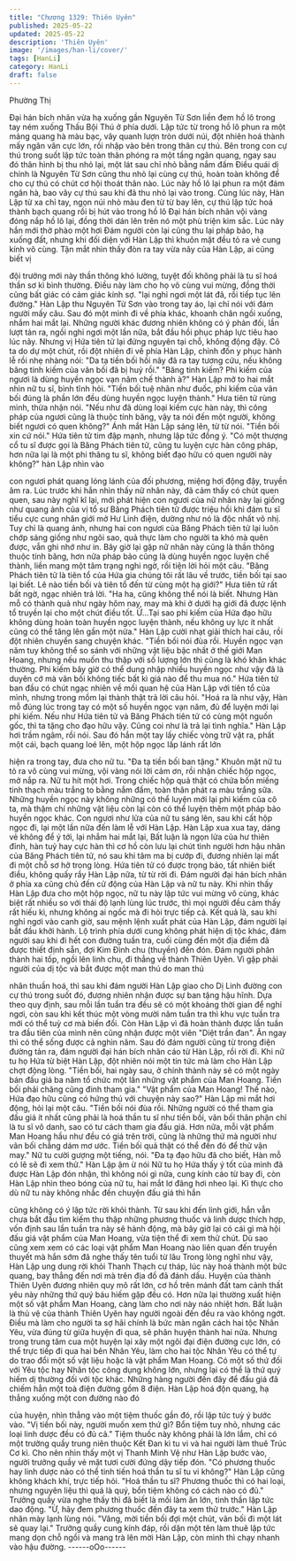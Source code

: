 ```yaml
---
title: "Chương 1329: Thiên Uyên"
published: 2025-05-22
updated: 2025-05-22
description: 'Thiên Uyên'
image: '/images/han-li/cover/'
tags: [HanLi]
category: HanLi
draft: false
---
```


Phường Thị

Đại hán bích nhãn vừa hạ xuống gần Nguyên Từ Sơn liền đem hồ
lô trong tay ném xuống Thấu Bội Thú ở phía dưới.
Lập tức từ trong hồ lô phun ra một mảng quang hà màu bạc, vây
quanh lượn tròn dưới núi, đột nhiên hoá thành mấy ngân văn cực
lớn, rồi nhập vào bên trong thân cự thú.
Bên trong con cự thú trong suốt lập tức toàn thân phóng ra một
tầng ngân quang, ngay sau đó thân hình bị thu nhỏ lại, một lát sau
chỉ nhỏ bằng nắm đấm
Điều quái dị chính là Nguyên Từ Sơn cũng thu nhỏ lại cùng cự
thú, hoàn toàn không để cho cự thú có chút cơ hội thoát thân nào.
Lúc này hồ lô lại phun ra một đám ngân hà, bao vây cự thú sau
khi đã thu nhỏ lại vào trong.
Cùng lúc này, Hàn Lập từ xa chỉ tay, ngọn núi nhỏ màu đen từ từ
bay lên, cự thú lập tức hoá thành bạch quang rồi bị hút vào trong
hồ lô
Đại hán bích nhãn vội vàng đóng nắp hồ lô lại, đồng thời dán lên
trên nó một phù triện kim sắc.
Lúc này hắn mới thở phào một hơi
Đám người còn lại cũng thu lại pháp bảo, hạ xuống đất, nhưng
khi đối diện với Hàn Lập thì khuôn mặt đều tỏ ra vẻ cung kính vô
cùng.
Tận mắt nhìn thấy đòn ra tay vừa nãy của Hàn Lập, ai cũng biết vị

đội trưởng mới này thần thông khó lường, tuyệt đối không phải là
tu sĩ hoá thần sơ kì bình thường.
Điều này làm cho họ vô cùng vui mừng, đồng thời cũng bất giác
có cảm giác kính sợ.
"lại nghỉ ngơi một lát đã, rồi tiếp tục lên đường."
Hàn Lập thu Nguyên Từ Sơn vào trong tay áo, lại chỉ nói với đám
người mấy câu. Sau đó một mình đi về phía khác, khoanh chân
ngồi xuống, nhắm hai mắt lại.
Những người khác đương nhiên không có ý phản đối, lần lượt tản
ra, ngồi nghỉ ngơi một lần nữa, bắt đầu hồi phục pháp lực tiêu hao
lúc nãy.
Nhưng vị Hứa tiên tử lại đứng nguyên tại chỗ, không động đậy.
Cô ta do dự một chút, rồi đột nhiên đi về phía Hàn Lập, chỉnh đốn
y phục hành lễ rồi nhẹ nhàng nói:
"Da tạ tiền bối hồi nãy đã ra tay tương cứu, nếu không băng tinh
kiếm của vãn bối đã bị huỷ rồi." "Băng tinh kiếm? Phi kiếm của
ngươi là dùng huyền ngọc vạn năm chế thành à?" Hàn Lập mở to
hai mắt nhìn nữ tu sĩ, bình tĩnh hỏi.
"Tiền bối tuệ nhãn như đuốc, phi kiếm của vãn bối đúng là phần
lớn đều dùng huyền ngọc luyện thành." Hưa tiên tử rùng mình,
thừa nhận nói.
"Nếu như đã dùng loại kiếm cực hàn này, thì công pháp của ngươi
cũng là thuộc tính băng, vậy ta nói đến một người, không biết
ngươi có quen không?" Ánh mắt Hàn Lập sáng lên, từ từ nói.
"Tiền bối xin cứ nói." Hứa tiên tử tim đập mạnh, nhưng lập tức
đồng ý.
"Có một thượng cổ tu sĩ được gọi là Băng Phách tiên tử, cũng tu
luyện cực hàn công pháp, hơn nữa lại là một phi thăng tu sĩ,
không biết đạo hữu có quen người này không?" hàn Lập nhìn vào

con ngươi phát quang lóng lánh của đối phương, miệng hơi động
đậy, truyền âm ra.
Lúc trước khi hắn nhìn thấy nữ nhân này, đã cảm thấy có chút
quen quen, sau này nghĩ kĩ lại, mới phát hiện con ngươi của nữ
nhân này lại giống như quang ảnh của vị tổ sư Băng Phách tiên
tử được triệu hồi khi đám tu sĩ tiểu cực cung nhân giới mở Hư
Linh điện, dường như nó là độc nhất vô nhị.
Tuy chỉ là quang ảnh, nhưng hai con ngươi của Băng Phách tiên
tử lại luôn chớp sáng giống như ngôi sao, quả thực làm cho
người ta khó mà quên được, vẫn ghi nhớ như in.
Bây giờ lại gặp nữ nhân này cũng là thần thông thuộc tính băng,
hơn nữa pháp bảo cũng là dùng huyền ngọc luyện chế thành, liền
mang một tâm trạng nghi ngờ, rồi tiện lời hỏi một câu.
"Băng Phách tiên tử là tiên tổ của Hứa gia chúng tôi rất lâu về
trước, tiền bối tại sao lại biết. Lẽ nào tiền bối và tiên tổ đến từ
cùng một hạ giới?" Hưa tiên tử rất bất ngờ, ngạc nhiên trả lời. "Ha
ha, cũng không thể nói là biết. Nhưng Hàn mỗ có thành quả như
ngày hôm nay, may mà khi ở dưới hạ giới đã được lệnh tổ truyền
lại cho một chút điều tốt. Ừ…Tại sao phi kiếm của Hứa đạo hữu
không dùng hoàn toàn huyền ngọc luyện thành, nếu không uy lực
ít nhất cũng có thể tăng lên gần một nửa." Hàn Lập cười nhạt giải
thích hai câu, rồi đột nhiên chuyển sang chuyện khác.
"Tiền bối nói đùa rồi. Huyền ngọc vạn năm tuy không thể so sánh
với những vật liệu bậc nhất ở thế giới Man Hoang, nhưng nếu
muốn thu thập với số lượng lớn thì cũng là khó khăn khác thường.
Phi kiếm bây giờ có thể dung nhập nhiều huyền ngọc như vậy đã
là duyên cớ mà vãn bối không tiếc bất kì giá nào để thu mua nó."
Hứa tiên tử ban đầu có chút ngạc nhiên về mối quan hệ của Hàn
Lập với tiên tổ của mình, nhưng trong mồm lại thành thật trả lời
câu hỏi. "Hoá ra là như vậy, Hàn mỗ đúng lúc trong tay có một số
huyền ngọc vạn năm, đủ để luyện mới lại phi kiếm. Nếu như Hứa
tiên tử và Băng Phách tiên tử có cùng một nguồn gốc, thì ta tặng
cho đạo hữu vậy. Cũng coi như là trả lại tình nghĩa." Hàn Lập hơi
trầm ngâm, rồi nói. Sau đó hắn một tay lấy chiếc vòng trữ vật ra,
phất một cái, bạch quang loé lên, một hộp ngọc lấp lánh rất lớn

hiện ra trong tay, đưa cho nữ tu. "Đa tạ tiền bối ban tặng." Khuôn
mặt nữ tu tỏ ra vô cùng vui mừng, vội vàng nói lời cảm ơn, rồi
nhận chiếc hộp ngọc, mở nắp ra.
Nữ tu hít một hơi.
Trong chiếc hộp quả thật có chứa bốn miếng tinh thạch màu trắng
to bằng nắm đấm, toàn thân phát ra màu trắng sữa.
Những huyền ngọc này không những có thể luyện mới lại phi
kiếm của cô ta, mà thậm chí những vật liệu còn lại còn có thể
luyện thêm một pháp bảo huyền ngọc khác.
Con ngươi như lửa của nữ tu sáng lên, sau khi cất hộp ngọc đi,
lại một lần nữa đến làm lễ với Hàn Lập. Hàn Lập xua xua tay,
dáng vẻ không để ý tới, lại nhắm hai mắt lại, Bất luận là ngọn lửa
của hư thiên đỉnh, hàn tuỷ hay cực hàn thì cơ hồ còn lưu lại chút
tình người hơn hậu nhân của Băng Phách tiên tử, nó sau khi tâm
ma bị cướp đi, đương nhiên lại mất đi một chỗ sơ hở trong lòng.
Hứa tiên tử có được trọng bảo, tất nhiên biết điều, không quấy
rầy Hàn Lập nữa, từ từ rời đi. Đám người đại hán bích nhãn ở
phía xa cũng chủ đến cử động của Hàn Lập và nữ tu này.
Khi nhìn thấy Hàn Lập đưa cho một hộp ngọc, nữ tu này lập tức
vui mừng vô cùng, khác biệt rất nhiều so với thái độ lạnh lùng lúc
trước, thì mọi người đều cảm thấy rất hiếu kì, nhưng không ai
ngốc mà đi hỏi trực tiếp cả.
Kết quả là, sau khi nghỉ ngơi vào canh giờ, sau mệnh lệnh xuất
phát của Hàn Lập, đám người lại bắt đầu khởi hành.
Lộ trình phía dưới cung không phát hiện dị tộc khác, đám người
sau khi đi hết con đường tuần tra, cuối cùng đến một địa điểm đã
được thiết định sẵn, đợi Kim Đình chu (thuyền) đến đón.
Đám người phân thành hai tốp, ngồi lên linh chu, đi thẳng về
thành Thiên Uyên.
Vì gặp phải người của dị tộc và bắt được một man thú do man thú

nhân thuần hoá, thì sau khi đám người Hàn Lập giao cho Dị Linh
đường con cự thú trong suốt đó, đương nhiên nhận được sự ban
tặng hậu hĩnh.
Dựa theo quy định, sau mỗi lần tuần tra đều sẽ có một khoảng
thời gian để nghỉ ngơi, còn sau khi kết thúc một vòng mười năm
tuần tra thì khu vực tuần tra mới có thể tuỳ cơ mà biến đổi.
Còn Hàn Lập vì đã hoàn thành được lần tuần tra đầu tiên của
mình nên cũng nhận được một viên "Diệt trần đan". Ăn ngay thì
có thể sống được cả nghìn năm.
Sau đó đám người cũng từ trong điện đường tản ra, đám người
đại hán bích nhãn cáo từ Hàn Lập, rồi rời đi.
Khi nữ tu họ Hứa từ biệt Hàn Lập, đột nhiên nói một tin tức mà
làm cho Hàn Lập chợt động lòng. "Tiền bối, hai ngày sau, ở chính
thành này sẽ có một ngày bán đấu giá ba năm tổ chức một lần
những vật phẩm của Man Hoang. Tiền bối phải chăng cũng đinh
tham gia."
"Vật phẩm của Man Hoang! Thế nào, Hứa đạo hữu cũng có hứng
thú với chuyện này sao?" Hàn Lập mi mắt hơi động, hỏi lại một
câu.
"Tiền bối nói đùa rồi. Những người có thể tham gia đấu giá ít nhất
cũng phải là hoá thần tu sĩ như tiền bối, vãn bối thân phận chỉ là
tu sĩ vô danh, sao có tư cách tham gia đấu giá. Hơn nữa, mỗi vật
phẩm Man Hoang hầu như đều có giá trên trời, cũng là những thứ
mà người như vãn bối chẳng dám mơ ước. Tiền bối quả thật có
thể đến đó để thử vận may." Nữ tu cười gượng một tiếng, nói.
"Đa tạ đạo hữu đã cho biết, Hàn mỗ có lẽ sẽ đi xem thử." Hàn Lập
ậm ừ nói
Nữ tu họ Hứa thấy ý tốt của mình đã được Hàn Lập đón nhận, thì
không nói gì nữa, cung kính cáo từ bay đi, còn Hàn Lập nhìn theo
bóng của nữ tu, hai mắt lơ đãng hơi nheo lại.
Kì thực cho dù nữ tu này không nhắc đến chuyện đấu giá thì hắn

cũng không có ý lập tức rời khỏi thành.
Từ sau khi đến linh giới, hắn vẫn chưa bắt đầu tìm kiếm thu thập
những phương thuốc và linh dược thích hợp, vốn định sau lần
tuần tra này sẽ hành động, mà bây giờ lại có cái gì mà hội đấu giá
vật phẩm của Man Hoang, vừa tiện thể đi xem thử chút.
Dù sao cũng xem xem có các loại vật phẩm Man Hoang nào liên
quan đến truyền thuyết mà hắn sớm đã nghe thấy tên tuổi từ lâu
Trong lòng nghĩ như vậy, Hàn Lập ung dung rời khỏi Thanh Thạch
cự tháp, lúc này hoá thành một bức quang, bay thẳng đến nơi mà
trên địa đồ đã đánh dấu.
Huyện của thành Thiên Uyên đương nhiên quy mô rất lớn, cơ hồ
trên mảnh đất tam cảnh thất yêu này những thứ quý báu hiếm
gặp đều có.
Hơn nữa lại thường xuất hiện một số vật phẩm Man Hoang, càng
làm cho nơi này náo nhiệt hơn.
Bất luận là thủ vệ của thành Thiên Uyên hay người ngoài đến đều
ra vào không ngớt.
Điều mà làm cho người ta sợ hãi chính là bức màn ngăn cách hai
tộc Nhân Yêu, vừa đúng từ giữa huyện đi qua, sẽ phân huyện
thành hai nửa.
Nhưng trong trung tâm cua một huyện lại xây một ngôi đại điện
đường cực lớn, có thể trực tiếp đi qua hai bên Nhân Yêu, làm cho
hai tộc Nhân Yêu có thể tự do trao đổi một số vật liệu hoặc là vật
phẩm Man Hoang.
Có một số thứ đối với Yêu tộc hay Nhân tộc công dụng không
lớn, nhưng lại có thể là thứ quý hiếm dị thường đối với tộc khác.
Những hàng người đến đây để đấu giá đã chiếm hẳn một toà điện
đường gồm 8 điện.
Hàn Lập hoá độn quang, hạ thẳng xuống một con đường nào đó

của huyện, nhìn thẳng vào một tiệm thuốc gần đó, rồi lập tức tuỳ ý
bước vào.
"Vị tiền bối này, người muốn xem thứ gì? Bổn tiệm tuy nhỏ, nhưng
các loại linh dược đều có đủ cả."
Tiệm thuốc này không phải là lớn lắm, chỉ có một trưởng quầy
trung niên thuộc Kết Đan kì tu vi và hai người làm thuê Trúc Cơ
kì.
Cho nên nhìn thấy một vị Thanh Minh Vệ như Hàn Lập bước vào,
người trưởng quầy vẻ mặt tươi cười đứng dậy tiếp đón.
"Có phương thuốc hay linh dược nào có thể tinh tiến hoá thần tu
sĩ tu vi không?" Hàn Lập cũng không khách khí, trực tiếp hỏi.
"Hoá thần tu sĩ? Phương thuốc thì có hai loại, nhưng nguyên liệu
thì quá là quý, bổn tiệm không có cách nào có đủ." Trưởng quầy
vừa nghe thấy thì đã biết là mối làm ăn lớn, tinh thần lập tức dao
động.
"Ừ, hãy đem phương thuốc đến đây ta xem thử trước." Hàn Lập
nhăn mày lạnh lùng nói.
"Vâng, mời tiền bối đợi một chút, vãn bối đi một lát sẽ quay lại."
Trưởng quầy cung kính đáp, rồi dặn một tên làm thuê lập tức
mang dọn chỗ ngồi và mang trà lên mời Hàn Lập, còn mình thì
chạy nhanh vào hậu đường.
------oOo------
